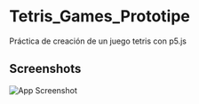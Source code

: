 # Tetris_Games_Prototipe
Práctica de creación de un juego tetris con p5.js



## Screenshots
![App Screenshot](https://i.gyazo.com/333f434d6aab80101292531eb3f7be3f.gif)

